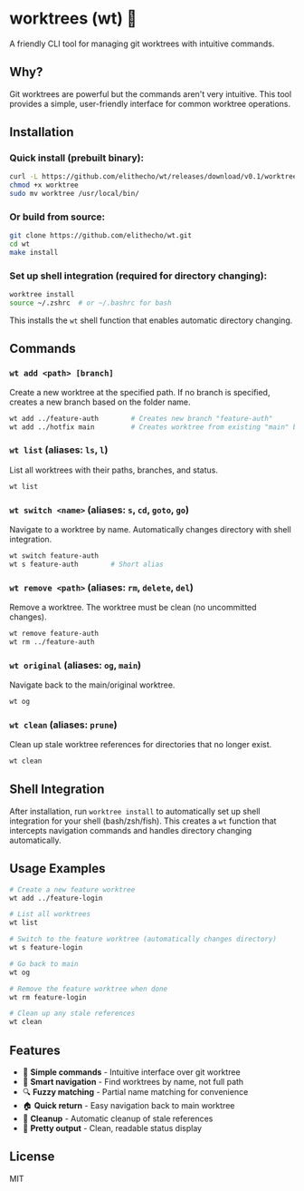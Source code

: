 # worktrees (wt) 🌳

A friendly CLI tool for managing git worktrees with intuitive commands.

## Why?

Git worktrees are powerful but the commands aren't very intuitive. This tool provides a simple, user-friendly interface for common worktree operations.

## Installation

### Quick install (prebuilt binary):
```bash
curl -L https://github.com/elithecho/wt/releases/download/v0.1/worktree -o worktree
chmod +x worktree
sudo mv worktree /usr/local/bin/
```

### Or build from source:
```bash
git clone https://github.com/elithecho/wt.git
cd wt
make install
```

### Set up shell integration (required for directory changing):
```bash
worktree install
source ~/.zshrc  # or ~/.bashrc for bash
```

This installs the `wt` shell function that enables automatic directory changing.

## Commands

### `wt add <path> [branch]`
Create a new worktree at the specified path. If no branch is specified, creates a new branch based on the folder name.

```bash
wt add ../feature-auth        # Creates new branch "feature-auth"
wt add ../hotfix main         # Creates worktree from existing "main" branch
```

### `wt list` (aliases: `ls`, `l`)
List all worktrees with their paths, branches, and status.

```bash
wt list
```

### `wt switch <name>` (aliases: `s`, `cd`, `goto`, `go`)
Navigate to a worktree by name. Automatically changes directory with shell integration.

```bash
wt switch feature-auth
wt s feature-auth        # Short alias
```

### `wt remove <path>` (aliases: `rm`, `delete`, `del`)
Remove a worktree. The worktree must be clean (no uncommitted changes).

```bash
wt remove feature-auth
wt rm ../feature-auth
```

### `wt original` (aliases: `og`, `main`)
Navigate back to the main/original worktree.

```bash
wt og
```

### `wt clean` (aliases: `prune`)
Clean up stale worktree references for directories that no longer exist.

```bash
wt clean
```

## Shell Integration

After installation, run `worktree install` to automatically set up shell integration for your shell (bash/zsh/fish). This creates a `wt` function that intercepts navigation commands and handles directory changing automatically.

## Usage Examples

```bash
# Create a new feature worktree
wt add ../feature-login

# List all worktrees
wt list

# Switch to the feature worktree (automatically changes directory)
wt s feature-login

# Go back to main
wt og

# Remove the feature worktree when done
wt rm feature-login

# Clean up any stale references
wt clean
```

## Features

- 🚀 **Simple commands** - Intuitive interface over git worktree
- 📁 **Smart navigation** - Find worktrees by name, not full path
- 🔍 **Fuzzy matching** - Partial name matching for convenience
- 🏠 **Quick return** - Easy navigation back to main worktree
- 🧹 **Cleanup** - Automatic cleanup of stale references
- 🎨 **Pretty output** - Clean, readable status display

## License

MIT